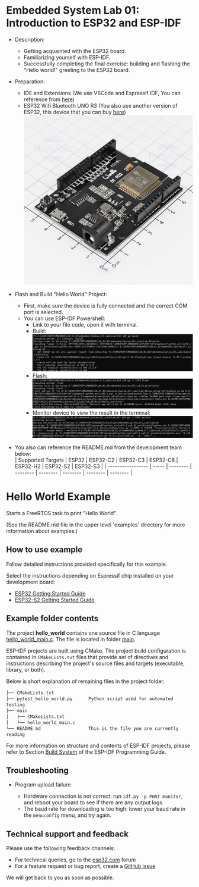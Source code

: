 # Embedded System Lab 01: Introduction to ESP32 and ESP-IDF
* Description:
   * Getting acquainted with the ESP32 board.
   * Familiarizing yourself with ESP-IDF.
   * Successfully completing the final exercise: building and flashing the "Hello world!" greeting to the ESP32 board.
* Preparation:
   * IDE and Extensions (We use VSCode and Espressif IDF, You can reference from [here](https://github.com/nghiemluongson/embedded_System_All_Labs))
   * ESP32 Wifi Bluetooth UNO R3 (You also use another version of ESP32, this device that you can buy [here](https://www.thegioiic.com/carts?gidzl=HmRp4B5YmJX64VGJk7h9E4uKzH6dVCKwLKJtGQKen6e34Vb1_7JBFWjBhXhuSyan3agf6JV7NGGTicF1Fm)) <br>
     ![Lab1](https://github.com/nghiemluongson/embedded_System_All_Labs/blob/d2adfe367b459d4c60d84c6d9baeecdbe11bceab/Images/Lab%201/5.jpg)
* Flash and Build "Hello World" Project:
   * First, make sure the device is fully connected and the correct COM port is selected.
   * You can use ESP-IDF Powershell:
     * Link to your file code, open it with terminal.
     * Build:<br>
       ![Lab1](https://github.com/nghiemluongson/embedded_System_All_Labs/blob/d2adfe367b459d4c60d84c6d9baeecdbe11bceab/Images/Lab%201/6.jpg)
     * Flash:<br>
       ![Lab1](https://github.com/nghiemluongson/embedded_System_All_Labs/blob/d2adfe367b459d4c60d84c6d9baeecdbe11bceab/Images/Lab%201/7.jpg)
     * Monitor device to view the result in the terminal:<br>
       ![Lab1](https://github.com/nghiemluongson/embedded_System_All_Labs/blob/d2adfe367b459d4c60d84c6d9baeecdbe11bceab/Images/Lab%201/8.jpg)
    
* You also can reference the README.md from the development team below:<br>
| Supported Targets | ESP32 | ESP32-C2 | ESP32-C3 | ESP32-C6 | ESP32-H2 | ESP32-S2 | ESP32-S3 |
| ----------------- | ----- | -------- | -------- | -------- | -------- | -------- | -------- |

# Hello World Example

Starts a FreeRTOS task to print "Hello World".

(See the README.md file in the upper level 'examples' directory for more information about examples.)

## How to use example

Follow detailed instructions provided specifically for this example.

Select the instructions depending on Espressif chip installed on your development board:

- [ESP32 Getting Started Guide](https://docs.espressif.com/projects/esp-idf/en/stable/get-started/index.html)
- [ESP32-S2 Getting Started Guide](https://docs.espressif.com/projects/esp-idf/en/latest/esp32s2/get-started/index.html)


## Example folder contents

The project **hello_world** contains one source file in C language [hello_world_main.c](main/hello_world_main.c). The file is located in folder [main](main).

ESP-IDF projects are built using CMake. The project build configuration is contained in `CMakeLists.txt` files that provide set of directives and instructions describing the project's source files and targets (executable, library, or both).

Below is short explanation of remaining files in the project folder.

```
├── CMakeLists.txt
├── pytest_hello_world.py      Python script used for automated testing
├── main
│   ├── CMakeLists.txt
│   └── hello_world_main.c
└── README.md                  This is the file you are currently reading
```

For more information on structure and contents of ESP-IDF projects, please refer to Section [Build System](https://docs.espressif.com/projects/esp-idf/en/latest/esp32/api-guides/build-system.html) of the ESP-IDF Programming Guide.

## Troubleshooting

* Program upload failure

    * Hardware connection is not correct: run `idf.py -p PORT monitor`, and reboot your board to see if there are any output logs.
    * The baud rate for downloading is too high: lower your baud rate in the `menuconfig` menu, and try again.

## Technical support and feedback

Please use the following feedback channels:

* For technical queries, go to the [esp32.com](https://esp32.com/) forum
* For a feature request or bug report, create a [GitHub issue](https://github.com/espressif/esp-idf/issues)

We will get back to you as soon as possible.
